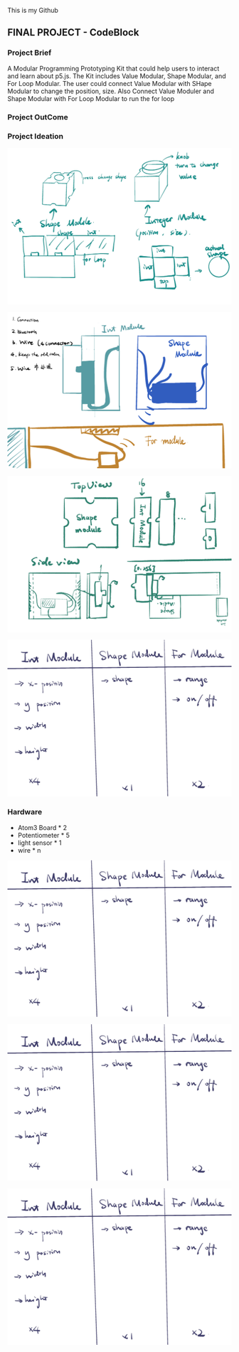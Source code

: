 This is my Github
## FINAL PROJECT - CodeBlock

### Project Brief

A Modular Programming Prototyping Kit that could help users to interact and learn about p5.js. 
The Kit includes Value Modular, Shape Modular, and For Loop Modular. The user could connect Value Modular with SHape Modular to change the position, size. Also Connect Value Moduler and Shape Modular with For Loop Modular to run the for loop

### Project OutCome

### Project Ideation
![Initial Idea](initialidea.jpg)

![approac1](idea2.png)

![approac1](idea3.jpg)

![all imput](input.jpg)

### Hardware
- Atom3 Board * 2
- Potentiometer * 5
- light sensor * 1
- wire * n

![wireconnection of Value Module](input.jpg)  

![wireconnection of Shape Module](input.jpg)  

![wireconnection of For Loop Module](input.jpg)  
